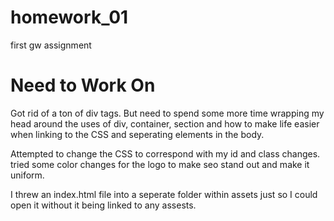 # homework_01
first gw assignment

# Need to Work On

Got rid of a ton of div tags. But need to spend some more time wrapping my head around the uses of div, container, section and how to make life easier when linking to the CSS and seperating elements in the body. 

Attempted to change the CSS to correspond with my id and class changes. tried some color changes for the logo to make seo stand out and make it uniform. 

I threw an index.html file into a seperate folder within assets just so I could open it without it being linked to any assests. 






